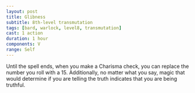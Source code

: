 ```yaml
---
layout: post
title: Glibness
subtitle: 8th-level transmutation
tags: [bard, warlock, level8, transmutation]
cast: 1 action
duration: 1 hour
components: V
range: Self
---
```

Until the spell ends, when you make a Charisma check, you can replace the number you roll with a 15. Additionally, no matter what you say, magic that would determine if you are telling the truth indicates that you are being truthful.
